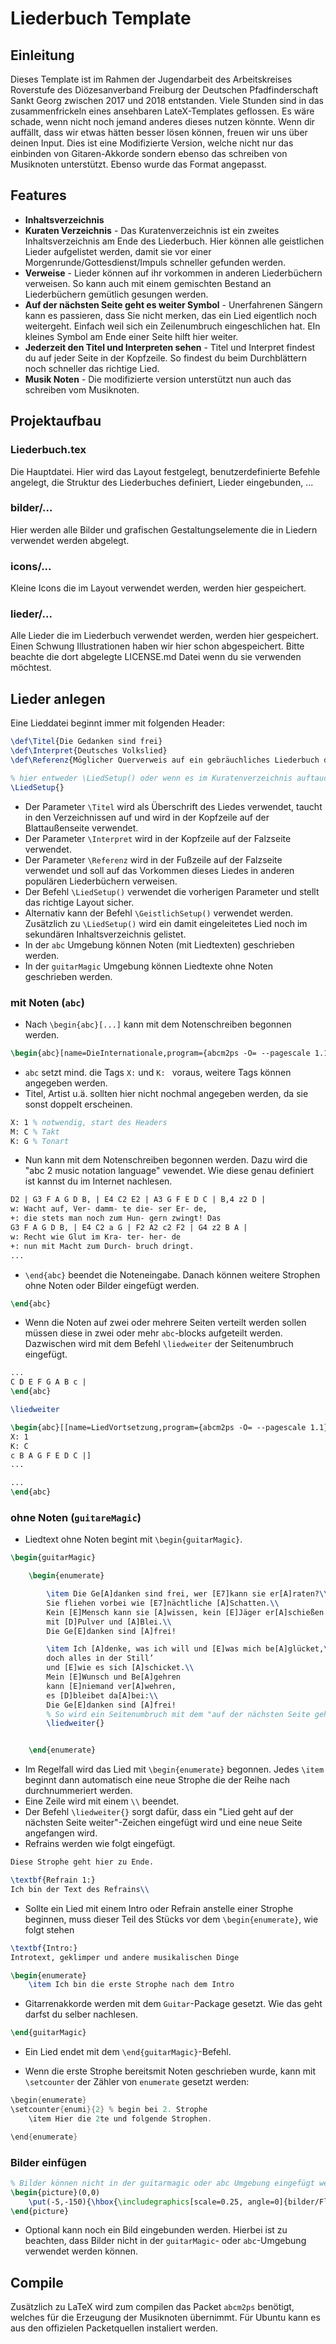 # Liederbuch Template

## Einleitung

Dieses Template ist im Rahmen der Jugendarbeit des Arbeitskreises Roverstufe des Diözesanverband Freiburg der Deutschen Pfadfinderschaft Sankt Georg zwischen 2017 und 2018 entstanden.
Viele Stunden sind in das zusammenfrickeln eines ansehbaren LateX-Templates geflossen. Es wäre schade, wenn nicht noch jemand anderes dieses nutzen könnte. Wenn dir auffällt, dass wir etwas hätten besser lösen können, freuen wir uns über deinen Input.
Dies ist eine Modifizierte Version, welche nicht nur das einbinden von
Gitaren-Akkorde sondern ebenso das schreiben von Musiknoten unterstützt.
Ebenso wurde das Format angepasst.

## Features

* **Inhaltsverzeichnis**
* **Kuraten Verzeichnis** - Das Kuratenverzeichnis ist ein zweites Inhaltsverzeichnis am Ende des Liederbuch. Hier können alle geistlichen Lieder aufgelistet werden, damit sie vor einer Morgenrunde/Gottesdienst/Impuls schneller gefunden werden.
* **Verweise** - Lieder können auf ihr vorkommen in anderen Liederbüchern verweisen. So kann auch mit einem gemischten Bestand an Liederbüchern gemütlich gesungen werden.
* **Auf der nächsten Seite geht es weiter Symbol** - Unerfahrenen Sängern kann es passieren, dass Sie nicht merken, das ein Lied eigentlich noch weitergeht. Einfach weil sich ein Zeilenumbruch eingeschlichen hat. EIn kleines Symbol am Ende einer Seite hilft hier weiter.
* **Jederzeit den Titel und Interpreten sehen** - Titel und Interpret findest du auf jeder Seite in der Kopfzeile. So findest du beim Durchblättern noch schneller das richtige Lied.
* **Musik Noten** - Die modifizierte version unterstützt nun auch das schreiben vom Musiknoten.
## Projektaufbau

### Liederbuch.tex

Die Hauptdatei. Hier wird das Layout festgelegt, benutzerdefinierte Befehle angelegt, die Struktur des Liederbuches definiert, Lieder eingebunden, ...

### bilder/...

Hier werden alle Bilder und grafischen Gestaltungselemente die in Liedern verwendet werden abgelegt.

### icons/...

Kleine Icons die im Layout verwendet werden, werden hier gespeichert.

### lieder/...

Alle Lieder die im Liederbuch verwendet werden, werden hier gespeichert. Einen Schwung Illustrationen haben wir hier schon abgespeichert. Bitte beachte die dort abgelegte LICENSE.md Datei wenn du sie verwenden möchtest.

## Lieder anlegen

Eine Lieddatei beginnt immer mit folgenden Header:

```tex
\def\Titel{Die Gedanken sind frei}
\def\Interpret{Deutsches Volkslied}
\def\Referenz{Möglicher Querverweis auf ein gebräuchliches Liederbuch deiner Wahl}

% hier entweder \LiedSetup() oder wenn es im Kuratenverzeichnis auftauchen soll \GeistlichSetup{}
\LiedSetup{}

```

* Der Parameter `\Titel` wird als Überschrift des Liedes verwendet, taucht in den Verzeichnissen auf und wird in der Kopfzeile auf der Blattaußenseite verwendet.
* Der Parameter `\Interpret` wird in der Kopfzeile auf der Falzseite verwendet.
* Der Parameter `\Referenz` wird in der Fußzeile auf der Falzseite verwendet und soll auf das Vorkommen dieses Liedes in anderen populären Liederbüchern verweisen.
* Der Befehl `\LiedSetup()` verwendet die vorherigen Parameter und stellt das richtige Layout sicher.
* Alternativ kann der Befehl `\GeistlichSetup()` verwendet werden. Zusätzlich zu `\LiedSetup()` wird ein damit eingeleitetes Lied noch im sekundären Inhaltsverzeichnis gelistet.
* In der `abc` Umgebung können Noten (mit Liedtexten)  geschrieben werden.
* In der `guitarMagic` Umgebung können Liedtexte ohne Noten geschrieben werden.

### mit Noten (`abc`)

* Nach `\begin{abc}[...]` kann mit dem Notenschreiben begonnen werden.
```tex
\begin{abc}[name=DieInternationale,program={abcm2ps -O= --pagescale 1.1}]
```

* `abc` setzt mind. die Tags `X:` und `K: ` voraus, weitere Tags können angegeben werden.
* Titel, Artist u.ä. sollten hier nicht nochmal angegeben werden, da sie sonst doppelt erscheinen.

```tex
X: 1 % notwendig, start des Headers
M: C % Takt
K: G % Tonart
```

* Nun kann mit dem Notenschreiben begonnen werden. Dazu wird die "abc 2 music notation language" vewendet. Wie diese genau definiert ist kannst du im Internet nachlesen.

```tex
D2 | G3 F A G D B, | E4 C2 E2 | A3 G F E D C | B,4 z2 D |
w: Wacht auf, Ver- damm- te die- ser Er- de,
+: die stets man noch zum Hun- gern zwingt! Das
G3 F A G D B, | E4 C2 a G | F2 A2 c2 F2 | G4 z2 B A |
w: Recht wie Glut im Kra- ter- her- de
+: nun mit Macht zum Durch- bruch dringt.
...
```

* `\end{abc}` beendet die Noteneingabe. Danach können weitere Strophen ohne Noten oder Bilder eingefügt werden.

```tex
\end{abc}
```

* Wenn die Noten auf zwei oder mehrere Seiten verteilt werden sollen müssen
diese in zwei oder mehr `abc`-blocks aufgeteilt werden. Dazwischen wird mit dem
Befehl `\liedweiter` der Seitenumbruch eingefügt. 

```tex
...
C D E F G A B c |
\end{abc}

\liedweiter

\begin{abc}[[name=LiedVortsetzung,program={abcm2ps -O= --pagescale 1.1}]
X: 1
K: C 
c B A G F E D C |]
...

...
\end{abc}
```

### ohne Noten (`guitareMagic`)

* Liedtext ohne Noten begint mit `\begin{guitarMagic}`.

```tex
\begin{guitarMagic}

    \begin{enumerate}

        \item Die Ge[A]danken sind frei, wer [E7]kann sie er[A]raten?\\
        Sie fliehen vorbei wie [E7]nächtliche [A]Schatten.\\
        Kein [E]Mensch kann sie [A]wissen, kein [E]Jäger er[A]schießen
        mit [D]Pulver und [A]Blei.\\
        Die Ge[E]danken sind [A]frei!

        \item Ich [A]denke, was ich will und [E]was mich be[A]glücket,\\
        doch alles in der Still’
        und [E]wie es sich [A]schicket.\\
        Mein [E]Wunsch und Be[A]gehren
        kann [E]niemand ver[A]wehren,
        es [D]bleibet da[A]bei:\\
        Die Ge[E]danken sind [A]frei!
        % So wird ein Seitenumbruch mit dem "auf der nächsten Seite gehts weiter" eingefügt
        \liedweiter{}


    \end{enumerate}
```

* Im Regelfall wird das Lied mit `\begin{enumerate}` begonnen. Jedes `\item` beginnt dann automatisch eine neue Strophe die der Reihe nach durchnummeriert werden.
* Eine Zeile wird mit einem `\\` beendet.
* Der Befehl `\liedweiter{}` sorgt dafür, dass ein "Lied geht auf der nächsten Seite weiter"-Zeichen eingefügt wird und eine neue Seite angefangen wird.
* Refrains werden wie folgt eingefügt.

```tex
Diese Strophe geht hier zu Ende.

\textbf{Refrain 1:}
Ich bin der Text des Refrains\\
```

* Sollte ein Lied mit einem Intro oder Refrain anstelle einer Strophe beginnen, muss dieser Teil des Stücks vor dem `\begin{enumerate}`, wie folgt stehen

```tex
\textbf{Intro:}
Introtext, geklimper und andere musikalischen Dinge

\begin{enumerate}
    \item Ich bin die erste Strophe nach dem Intro

```

* Gitarrenakkorde werden mit dem `Guitar`-Package gesetzt. Wie das geht darfst du selber nachlesen.

```tex
\end{guitarMagic}
```

* Ein Lied endet mit dem `\end{guitarMagic}`-Befehl.

* Wenn die erste Strophe bereitsmit Noten geschrieben wurde, kann mit
`\setcounter` der Zähler von `enumerate` gesetzt werden:

```tes
\begin{enumerate}
\setcounter{enumi}{2} % begin bei 2. Strophe
    \item Hier die 2te und folgende Strophen.

\end{enumerate}
```

### Bilder einfügen

```tex
% Bilder können nicht in der guitarmagic oder abc Umgebung eingefügt werden. Das muss davor oder danach geschehen
\begin{picture}(0,0)
    \put(-5,-150){\hbox{\includegraphics[scale=0.25, angle=0]{bilder/Flaschenpost.png}}}
\end{picture}
```

* Optional kann noch ein Bild eingebunden werden. Hierbei ist zu beachten, dass Bilder nicht in der `guitarMagic`- oder `abc`-Umgebung verwendet werden können.

## Compile

Zusätzlich zu LaTeX wird zum compilen das Packet `abcm2ps` benötigt, welches
für die Erzeugung der Musiknoten übernimmt.
Für Ubuntu kann es aus den offizielen Packetquellen instaliert werden.

